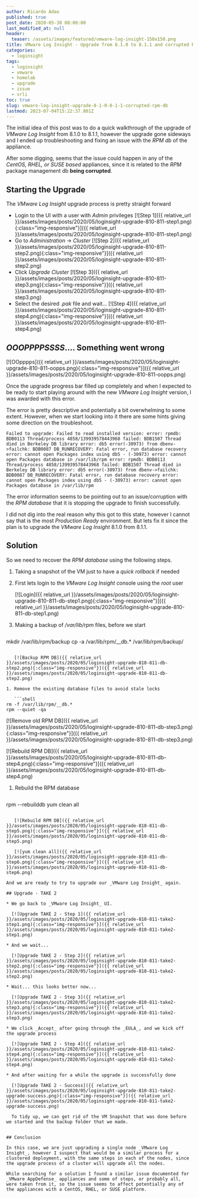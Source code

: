```yaml
---
author: Ricardo Adao
published: true
post_date: 2020-05-30 08:00:00
last_modified_at: null
header:
  teaser: /assets/images/featured/vmware-log-insight-150x150.png
title: VMware Log Insight - Upgrade from 8.1.0 to 8.1.1 and corrupted RPM db
categories:
  - loginsight
tags:
  - loginsight
  - vmware
  - homelab
  - upgrade
  - issue
  - vrli
toc: true
slug: vmware-log-insight-upgrade-8-1-0-8-1-1-corrupted-rpm-db
lastmod: 2023-07-04T15:22:37.801Z
---
```

The initial idea of this post was to do a quick walkthrough of the upgrade of _VMware Log Insight_ from 8.1.0 to 8.1.1, however the upgrade gone sideways and I ended up troubleshooting and fixing an issue with the _RPM db_ of the appliance.

After some digging, seems that the issue could happen in any of the _CentOS, RHEL, or SUSE based_ appliances, since it is related to the _RPM_ package management db **being corrupted**.

## Starting the Upgrade

The _VMware Log Insight_ upgrade process is pretty straight forward

* Login to the UI with a user with _Admin_ privileges
  [![Step 1]({{ relative_url }}/assets/images/posts/2020/05/loginsight-upgrade-810-811-step1.png){:class="img-responsive"}]({{ relative_url }}/assets/images/posts/2020/05/loginsight-upgrade-810-811-step1.png)
* Go to _Administration_ -> _Cluster_
  [![Step 2]({{ relative_url }}/assets/images/posts/2020/05/loginsight-upgrade-810-811-step2.png){:class="img-responsive"}]({{ relative_url }}/assets/images/posts/2020/05/loginsight-upgrade-810-811-step2.png)
* Click _Upgrade Cluster_
  [![Step 3]({{ relative_url }}/assets/images/posts/2020/05/loginsight-upgrade-810-811-step3.png){:class="img-responsive"}]({{ relative_url }}/assets/images/posts/2020/05/loginsight-upgrade-810-811-step3.png)
* Select the desired _.pak_ file and wait...
  [![Step 4]({{ relative_url }}/assets/images/posts/2020/05/loginsight-upgrade-810-811-step4.png){:class="img-responsive"}]({{ relative_url }}/assets/images/posts/2020/05/loginsight-upgrade-810-811-step4.png)

## _**OOOPPPPSSSS**_.... Something went wrong

[![OOpppps]({{ relative_url }}/assets/images/posts/2020/05/loginsight-upgrade-810-811-oopps.png){:class="img-responsive"}]({{ relative_url }}/assets/images/posts/2020/05/loginsight-upgrade-810-811-oopps.png)

Once the upgrade progress bar filled up completely and when I expected to be ready to start playing around with the new _VMware Log Insight_ version, I was awarded with this error.

The error is pretty descriptive and potentially a bit overwhelming to some extent. However, when we start looking into it there are some hints giving some direction on the troubleshoot.

```text
Failed to upgrade: Failed to read installed version: error: rpmdb: BDB0113 Thread/process 4858/139939578443968 failed: BDB1507 Thread died in Berkeley DB library error: db5 error(-30973) from dbenv->failchk: BDB0087 DB_RUNRECOVERY: Fatal error, run database recovery error: cannot open Packages index using db5 - (-30973) error: cannot open Packages database in /var/lib/rpm error: rpmdb: BDB0113 Thread/process 4858/139939578443968 failed: BDB1507 Thread died in Berkeley DB library error: db5 error(-30973) from dbenv->failchk: BDB0087 DB_RUNRECOVERY: Fatal error, run database recovery error: cannot open Packages index using db5 - (-30973) error: cannot open Packages database in /var/lib/rpm
```

The error information seems to be pointing out to an issue/corruption with the _RPM database_ that it is stopping the upgrade to finish successfully.

I did not dig into the real reason why this got to this state, however I cannot say that is the most _Production Ready_ environment. But lets fix it since the plan is to upgrade the _VMware Log Insight_ 8.1.0 from 8.1.1.

## Solution

So we need to recover the _RPM database_ using the following steps.

1. Taking a snapshot of the VM just to have a _quick rollback_ if needed
1. First lets login to the _VMware Log Insight_  console using the _root_ user

   [![Login]({{ relative_url }}/assets/images/posts/2020/05/loginsight-upgrade-810-811-db-step1.png){:class="img-responsive"}]({{ relative_url }}/assets/images/posts/2020/05/loginsight-upgrade-810-811-db-step1.png)

1. Making a backup of _/var/lib/rpm_ files, before we start

   ```shell
mkdir /var/lib/rpm/backup
cp -a /var/lib/rpm/__db.* /var/lib/rpm/backup/
```

   [![Backup RPM DB]({{ relative_url }}/assets/images/posts/2020/05/loginsight-upgrade-810-811-db-step2.png){:class="img-responsive"}]({{ relative_url }}/assets/images/posts/2020/05/loginsight-upgrade-810-811-db-step2.png)

1. Remove the existing database files to avoid stale locks

   ```shell
rm -f /var/lib/rpm/__db.*
rpm --quiet -qa
```
   [![Remove old RPM DB]({{ relative_url }}/assets/images/posts/2020/05/loginsight-upgrade-810-811-db-step3.png){:class="img-responsive"}]({{ relative_url }}/assets/images/posts/2020/05/loginsight-upgrade-810-811-db-step3.png)

   [![Rebuild RPM DB]({{ relative_url }}/assets/images/posts/2020/05/loginsight-upgrade-810-811-db-step4.png){:class="img-responsive"}]({{ relative_url }}/assets/images/posts/2020/05/loginsight-upgrade-810-811-db-step4.png)

1. Rebuild the RPM database

   ```shell
rpm --rebuilddb
yum clean all
```

   [![Rebuild RPM DB]({{ relative_url }}/assets/images/posts/2020/05/loginsight-upgrade-810-811-db-step5.png){:class="img-responsive"}]({{ relative_url }}/assets/images/posts/2020/05/loginsight-upgrade-810-811-db-step5.png)

   [![yum clean all]({{ relative_url }}/assets/images/posts/2020/05/loginsight-upgrade-810-811-db-step6.png){:class="img-responsive"}]({{ relative_url }}/assets/images/posts/2020/05/loginsight-upgrade-810-811-db-step6.png)

And we are ready to try to upgrade our _VMware Log Insight_ again.

## Upgrade - TAKE 2

* We go back to _VMware Log Insight_ UI.

  [![Upgrade TAKE 2 - Step 1]({{ relative_url }}/assets/images/posts/2020/05/loginsight-upgrade-810-811-take2-step1.png){:class="img-responsive"}]({{ relative_url }}/assets/images/posts/2020/05/loginsight-upgrade-810-811-take2-step1.png)

* And we wait...

  [![Upgrade TAKE 2 - Step 2]({{ relative_url }}/assets/images/posts/2020/05/loginsight-upgrade-810-811-take2-step2.png){:class="img-responsive"}]({{ relative_url }}/assets/images/posts/2020/05/loginsight-upgrade-810-811-take2-step2.png)

* Wait... this looks better now...

  [![Upgrade TAKE 2 - Step 3]({{ relative_url }}/assets/images/posts/2020/05/loginsight-upgrade-810-811-take2-step3.png){:class="img-responsive"}]({{ relative_url }}/assets/images/posts/2020/05/loginsight-upgrade-810-811-take2-step3.png)

* We click _Accept_ after going through the _EULA_, and we kick off the upgrade process

  [![Upgrade TAKE 2 - Step 4]({{ relative_url }}/assets/images/posts/2020/05/loginsight-upgrade-810-811-take2-step4.png){:class="img-responsive"}]({{ relative_url }}/assets/images/posts/2020/05/loginsight-upgrade-810-811-take2-step4.png)

* And after waiting for a while the upgrade is successfully done

  [![Upgrade TAKE 2 - Success]({{ relative_url }}/assets/images/posts/2020/05/loginsight-upgrade-810-811-take2-upgrade-success.png){:class="img-responsive"}]({{ relative_url }}/assets/images/posts/2020/05/loginsight-upgrade-810-811-take2-upgrade-success.png)

  To tidy up, we can get rid of the VM Snapshot that was done before we started and the backup folder that we made.


## Conclusion

In this case, we are just upgrading a single node _VMware Log Insight_, however I suspect that would be a similar process for a clustered deployment, with the same steps in each of the nodes, since the upgrade process of a cluster will upgrade all the nodes.

While searching for a solution I found a similar issue documented for _VMware AppDefense_ appliances and some of steps, or probably all, were taken from it, so the issue seems to affect potentially any of the appliances with a CentOS, RHEL, or SUSE platform.
